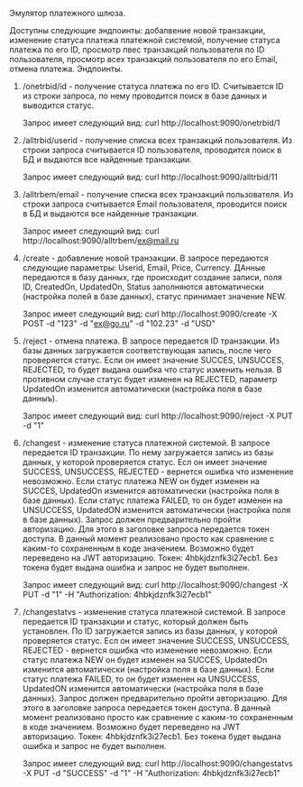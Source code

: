Эмулятор платежного шлюза.

Доступны следующие эндпоинты: добалвение новой транзакции, изменение статуса платежа платежной системой, получение статуса платежа по его ID, просмотр пвес транзакций пользователя по ID пользователя, просмотр всех транзакций пользователя по его Email, отмена платежа.
Эндпоинты.
1) /onetrbid/id - получение статуса платежа по его ID. Считывается ID из строки запроса, по нему проводится поиск в базе данных и выводится статус.

   Запрос имеет следующий вид: curl http://localhost:9090/onetrbid/1

2) /alltrbid/userid - получение списка всех транзакций пользователя. Из строки запроса считывается ID пользователя, проводится поиск в БД и выдаются все найденные транзакции.

   Запрос имеет следующий вид: curl http://localhost:9090/alltrbid/11

3) /alltrbem/email - получение списка всех транзакций пользователя. Из строки запроса считывается Email пользователя, проводится поиск в БД и выдаются все найденные транзакции.

   Запрос имеет следующий вид: curl http://localhost:9090/alltrbem/ex@mail.ru

4) /create - добавление новой транзакции. В запросе передаются следующие параметры: Userid, Email, Price, Currency. ДАнные передаются в базу данных, где происходит создание записи, поля ID, CreatedOn, UpdatedOn, Status заполняются автоматически (настройка полей в базе данных), статус принимает значение NEW. 

   Запрос имеет следующий вид: curl  http://localhost:9090/create -X POST -d "123" -d "ex@go.ru" -d "102.23" -d "USD"

5) /reject - отмена платежа. В запросе передается ID транзакции. Из базы данных загружается соответствующая запись, после чего проверяется статус. Если он имеет значение SUCCES, UNSUCCES, REJECTED, то будет выдана ошибка что статус изменить нельзя. В противном случае статус будет изменен на REJECTED, параметр UpdatedOn изменится автоматически (настройка поля в базе данныъ).
 
   Запрос имеет следующий вид: curl http://localhost:9090/reject -X PUT -d "1"

6) /changest - изменение статуса платежной системой. В запросе передается ID транзакции. По нему загружается запись из базы данных, у которой проверяется статус. Есл он имеет значение SUCCESS, UNSUCCESS, REJECTED - вернется ошибка что изменение невозможно. Если статус платежа NEW он будет изменен на SUCCES, UpdatedOn изменится автоматически (настройка поля в базе данных). Если статус платежа FAILED, то он будет изменен на UNSUCCESS, UpdatedON изменится автоматически (настройка поля в базе данных). Запрос должен предварительно пройти авторизацию. Для этого в заголовке запроса передается токен доступа. В данный момент реализовано просто как сравнение с каким-то сохраненным в коде значением. Возможно будет переведено на JWT авторизацию. Токен: 4hbkjdznfk3i27ecb1. Без токена будет выдана ошибка и запрос не будет выполнен.
 
   Запрос имеет следующий вид: curl http://localhost:9090/changest -X PUT -d "1" -H "Authorization: 4hbkjdznfk3i27ecb1"

7) /changestatvs - изменение статуса платежной системой. В запросе передается ID транзакции и статус, который должен быть установлен. По ID загружается запись из базы данных, у которой проверяется статус. Есл он имеет значение SUCCESS, UNSUCCESS, REJECTED - вернется ошибка что изменение невозможно. Если статус платежа NEW он будет изменен на SUCCES, UpdatedOn изменится автоматически (настройка поля в базе данных). Если статус платежа FAILED, то он будет изменен на UNSUCCESS, UpdatedON изменится автоматически (настройка поля в базе данных). Запрос должен предварительно пройти авторизацию. Для этого в заголовке запроса передается токен доступа. В данный момент реализовано просто как сравнение с каким-то сохраненным в коде значением. Возможно будет переведено на JWT авторизацию. Токен: 4hbkjdznfk3i27ecb1. Без токена будет выдана ошибка и запрос не будет выполнен.

   Запрос имеет следующий вид: curl http://localhost:9090/changestatvs -X PUT -d "SUCCESS" -d "1" -H "Authorization: 4hbkjdznfk3i27ecb1"
